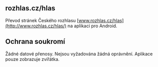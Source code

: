 ## rozhlas.cz/hlas

Převod stránek Českého rozhlasu [www.rozhlas.cz/hlas](http://www.rozhlas.cz/hlas/) na aplikaci pro Android.

## Ochrana soukromí

Žádné datové přenosy. Nejsou vyžadována žádná
oprávnění. Aplikace pouze zobrazuje zvířátka.
